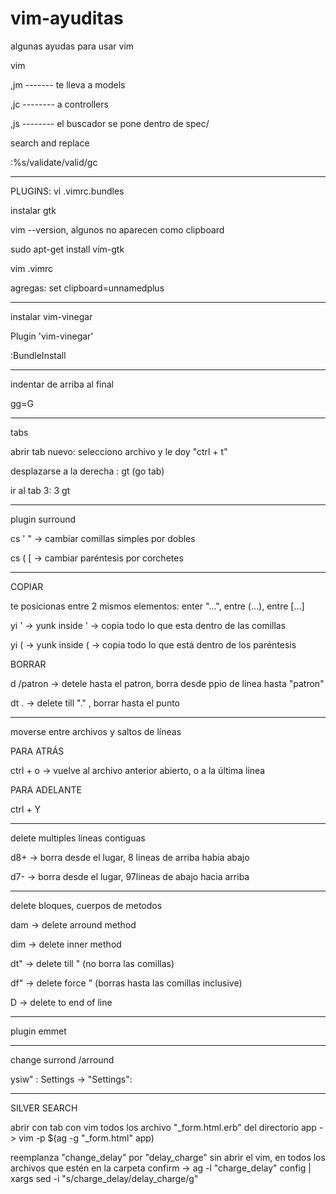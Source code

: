 # vim-ayuditas
algunas ayudas para usar vim 


vim

,jm -------  te lleva a models

,jc  -------- a controllers

,js -------- el buscador se pone dentro de spec/


search and replace

:%s/validate/valid/gc


--------------------------------------
PLUGINS: vi .vimrc.bundles


instalar gtk

vim --version, algunos no aparecen como clipboard

sudo apt-get install vim-gtk

vim .vimrc

agregas: set clipboard=unnamedplus

--------------------------------------------------------

instalar vim-vinegar

Plugin 'vim-vinegar'

:BundleInstall

-----------------------------------

indentar de arriba al final

gg=G

---------------------------------

tabs

abrir tab nuevo: selecciono archivo y le doy "ctrl + t"
      
desplazarse a la derecha : gt  (go tab)

ir al tab 3: 3 gt

-------------------------------------
plugin surround

cs ' " -> cambiar comillas simples por dobles

cs ( [ -> cambiar paréntesis por corchetes

-------------------------------
COPIAR

te posicionas entre 2 mismos elementos: enter "...", entre (...), entre [...]

yi '  -> yunk inside ' -> copia todo lo que esta dentro de las comillas

yi ( -> yunk inside ( -> copia todo lo que está dentro de los paréntesis

BORRAR

d /patron  -> detele hasta el patron, borra desde ppio de linea hasta "patron"

dt .   -> delete till "." , borrar hasta el punto

---------------------------------------
moverse entre archivos y saltos de líneas

PARA ATRÁS

ctrl + o -> vuelve al archivo anterior abierto, o a la última linea

PARA ADELANTE

ctrl + Y 

-----------------------------------

delete multiples lineas contiguas

d8+ -> borra desde el lugar, 8 lineas de arriba habia abajo

d7-  -> borra desde el lugar, 97lineas de abajo hacia arriba

--------------------------------------
delete bloques, cuerpos de metodos

dam -> delete arround method

dim  -> delete inner method

dt" -> delete till " (no borra las comillas)

df" -> delete force " (borras hasta las comillas inclusive)

D -> delete to end of line 

-----------------------------------------

plugin emmet 

-----------------------

change surrond /arround

ysiw" : Settings -> "Settings": 

------------------------------

SILVER SEARCH 

abrir con tab con vim todos los archivo "_form.html.erb" del directorio app   ->  vim -p $(ag -g "_form.html" app)

reemplanza "change_delay" por "delay_charge" sin abrir el vim, en todos los archivos que estén en la carpeta confirm -> ag -l "charge_delay" config | xargs sed -i "s/charge_delay/delay_charge/g"
